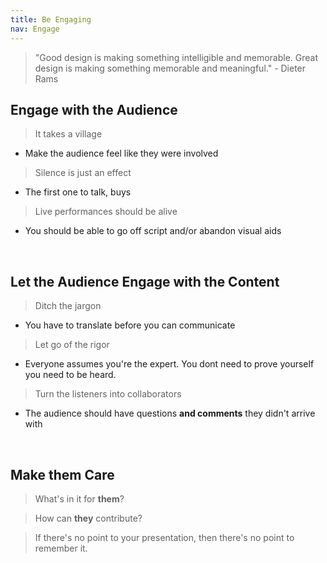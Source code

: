 ```yaml
---
title: Be Engaging
nav: Engage
---
```


>"Good design is making something intelligible and memorable. Great design is making something memorable and meaningful." - Dieter Rams

## Engage with the Audience

>It takes a village

- Make the audience feel like they were involved

>Silence is just an effect

- The first one to talk, buys

>Live performances should be alive

- You should be able to go off script and/or abandon visual aids

<br>

## Let the Audience Engage with the Content

>Ditch the jargon

- You have to translate before you can communicate

>Let go of the rigor

- Everyone assumes you're the expert. You dont need to prove yourself you need to be heard.

>Turn the listeners into collaborators

- The audience should have questions **and comments** they didn't arrive with

<br>

## Make them Care

>What's in it for **them**?

>How can **they** contribute?

>If there's no point to your presentation, then there's no point to remember it.
